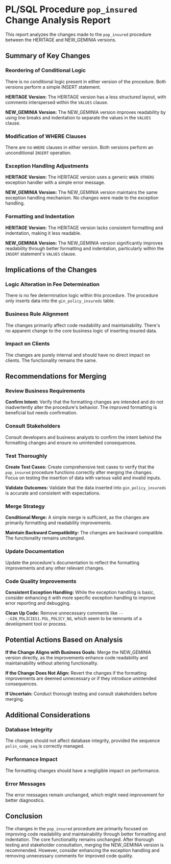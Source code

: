 # PL/SQL Procedure `pop_insured` Change Analysis Report

This report analyzes the changes made to the `pop_insured` procedure between the HERITAGE and NEW_GEMINIA versions.

## Summary of Key Changes

### Reordering of Conditional Logic

There is no conditional logic present in either version of the procedure.  Both versions perform a simple INSERT statement.

**HERITAGE Version:** The HERITAGE version has a less structured layout, with comments interspersed within the `VALUES` clause.

**NEW_GEMINIA Version:** The NEW_GEMINIA version improves readability by using line breaks and indentation to separate the values in the `VALUES` clause.


### Modification of WHERE Clauses

There are no `WHERE` clauses in either version. Both versions perform an unconditional `INSERT` operation.

### Exception Handling Adjustments

**HERITAGE Version:** The HERITAGE version uses a generic `WHEN OTHERS` exception handler with a simple error message.

**NEW_GEMINIA Version:** The NEW_GEMINIA version maintains the same exception handling mechanism.  No changes were made to the exception handling.

### Formatting and Indentation

**HERITAGE Version:** The HERITAGE version lacks consistent formatting and indentation, making it less readable.

**NEW_GEMINIA Version:** The NEW_GEMINIA version significantly improves readability through better formatting and indentation, particularly within the `INSERT` statement's `VALUES` clause.


## Implications of the Changes

### Logic Alteration in Fee Determination

There is no fee determination logic within this procedure. The procedure only inserts data into the `gin_policy_insureds` table.

### Business Rule Alignment

The changes primarily affect code readability and maintainability.  There's no apparent change to the core business logic of inserting insured data.

### Impact on Clients

The changes are purely internal and should have no direct impact on clients.  The functionality remains the same.


## Recommendations for Merging

### Review Business Requirements

**Confirm Intent:** Verify that the formatting changes are intended and do not inadvertently alter the procedure's behavior.  The improved formatting is beneficial but needs confirmation.

### Consult Stakeholders

Consult developers and business analysts to confirm the intent behind the formatting changes and ensure no unintended consequences.

### Test Thoroughly

**Create Test Cases:** Create comprehensive test cases to verify that the `pop_insured` procedure functions correctly after merging the changes.  Focus on testing the insertion of data with various valid and invalid inputs.

**Validate Outcomes:** Validate that the data inserted into `gin_policy_insureds` is accurate and consistent with expectations.

### Merge Strategy

**Conditional Merge:** A simple merge is sufficient, as the changes are primarily formatting and readability improvements.

**Maintain Backward Compatibility:**  The changes are backward compatible.  The functionality remains unchanged.

### Update Documentation

Update the procedure's documentation to reflect the formatting improvements and any other relevant changes.

### Code Quality Improvements

**Consistent Exception Handling:** While the exception handling is basic, consider enhancing it with more specific exception handling to improve error reporting and debugging.

**Clean Up Code:** Remove unnecessary comments like `---:GIN_POLICIES1.POL_POLICY_NO`, which seem to be remnants of a development tool or process.


## Potential Actions Based on Analysis

**If the Change Aligns with Business Goals:** Merge the NEW_GEMINIA version directly, as the improvements enhance code readability and maintainability without altering functionality.

**If the Change Does Not Align:**  Revert the changes if the formatting improvements are deemed unnecessary or if they introduce unintended consequences.

**If Uncertain:** Conduct thorough testing and consult stakeholders before merging.


## Additional Considerations

### Database Integrity

The changes should not affect database integrity, provided the sequence `polin_code_seq` is correctly managed.

### Performance Impact

The formatting changes should have a negligible impact on performance.

### Error Messages

The error messages remain unchanged, which might need improvement for better diagnostics.


## Conclusion

The changes in the `pop_insured` procedure are primarily focused on improving code readability and maintainability through better formatting and indentation.  The core functionality remains unchanged.  After thorough testing and stakeholder consultation, merging the NEW_GEMINIA version is recommended.  However, consider enhancing the exception handling and removing unnecessary comments for improved code quality.
